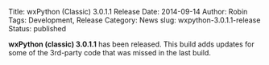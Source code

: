Title: wxPython (Classic) 3.0.1.1 Release
Date: 2014-09-14
Author: Robin
Tags: Development, Release
Category: News
slug: wxpython-3.0.1.1-release
Status: published

**wxPython (classic) 3.0.1.1** has been released. This build adds updates for 
some of the 3rd-party code that was missed in the last build.

